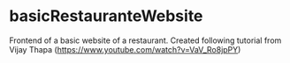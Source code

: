 # basicRestauranteWebsite
Frontend of a basic website of a restaurant. Created following tutorial from Vijay Thapa (https://www.youtube.com/watch?v=VaV_Ro8jpPY)
